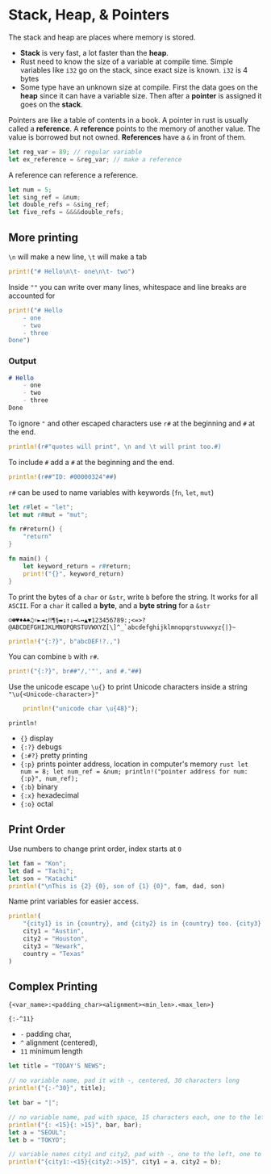 # Stack, Heap, & Pointers

The stack and heap are places where memory is stored.

- **Stack** is very fast, a lot faster than the **heap**.
- Rust need to know the size of a variable at compile time. Simple variables like `i32` go on the stack, since exact size is known. `i32` is 4 bytes
- Some type have an unknown size at compile. First the data goes on the **heap** since it can have a variable  size. Then after a **pointer** is assigned it goes on the **stack**. 

Pointers are like a table of contents in a book. A pointer in rust is usually called a **reference**. A **reference** points to the memory of another value. The value is borrowed but not owned. **References** have a `&` in front of them. 

```rust
let reg_var = 89; // regular variable
let ex_reference = &reg_var; // make a reference
```

A reference can reference a reference.

```rust
let num = 5;
let sing_ref = &num;
let double_refs = &sing_ref;
let five_refs = &&&&double_refs;
```

## More printing

`\n` will make a new line, `\t` will make a tab

```rust
print!("# Hello\n\t- one\n\t- two")
```

Inside `""` you can write over many lines, whitespace and line breaks are accounted for

```rust
print!("# Hello
	- one
	- two
	- three
Done")
```


### Output 

```md
# Hello
	- one
	- two
	- three
Done
```

To ignore `"` and other escaped characters use `r#` at the beginning and `#` at the end.

```rust
println!(r#"quotes will print", \n and \t will print too.#)
```

To include `#` add a `#` at the beginning and the end.

```rust
println!(r##"ID: #00000324"##)
```

`r#` can be used to name variables with keywords (`fn`, `let`, `mut`)

```rust
let r#let = "let";
let mut r#mut = "mut";

fn r#return() {
	"return"
}

fn main() {
	let keyword_return = r#return;
	print!("{}", keyword_return)
}
```

To print the bytes of a `char` or `&str`, write `b` before the string. It works for all `ASCII`. For a `char` it called a **byte**, and a **byte string** for a `&str`

```
☺☻♥♦♣♠♫☼►◄↕‼¶§▬↨↑↓→∟↔▲▼123456789:;<=>?@ABCDEFGHIJKLMNOPQRSTUVWXYZ[\]^_`abcdefghijklmnopqrstuvwxyz{|}~
```

```rust
println!("{:?}", b"abcDEF!?.,")
```

You can combine `b` with `r#`. 

```rust
print!("{:?}", br##"/,'"', and #."##)
```

Use the unicode escape `\u{}` to print Unicode characters inside a string `"\u{<Unicode-character>}"` 

```rust
    println!("unicode char \u{48}");
```

`println!`
- `{}` display
- `{:?}` debugs
- `{:#?}` pretty printing
- `{:p}` prints pointer address, location in computer's memory
		```rust
		let num = 8;
		let num_ref = &num;
		println!("pointer address for num: {:p}", num_ref);
		```
- `{:b}` binary
- `{:x}` hexadecimal
- `{:o}` octal


## Print Order

Use numbers to change print order, index starts at `0`

```rust
let fam = "Kon";
let dad = "Tachi";
let son = "Katachi"
println!("\nThis is {2} {0}, son of {1} {0}", fam, dad, son)
```

Name print variables for easier access.

```rust
println!(
	"{city1} is in {country}, and {city2} is in {country} too. {city3} is not in {country}",
	city1 = "Austin",
	city2 = "Houston",
	city3 = "Newark",
	country = "Texas"
)
```

## Complex Printing

```
{<var_name>:<padding_char><alignment><min_len>.<max_len>}
```

`{:-^11}` 
- `-` padding char, 
- `^` alignment (centered), 
- `11` minimum length


```rust
let title = "TODAY'S NEWS";

// no variable name, pad it with -, centered, 30 characters long
println!("{:-^30}", title); 

let bar = "|";

// no variable name, pad with space, 15 characters each, one to the left, one to the right
println!("{: <15}{: >15}", bar, bar); 
let a = "SEOUL";
let b = "TOKYO";

// variable names city1 and city2, pad with -, one to the left, one to the right
println!("{city1:-<15}{city2:->15}", city1 = a, city2 = b); 
```

